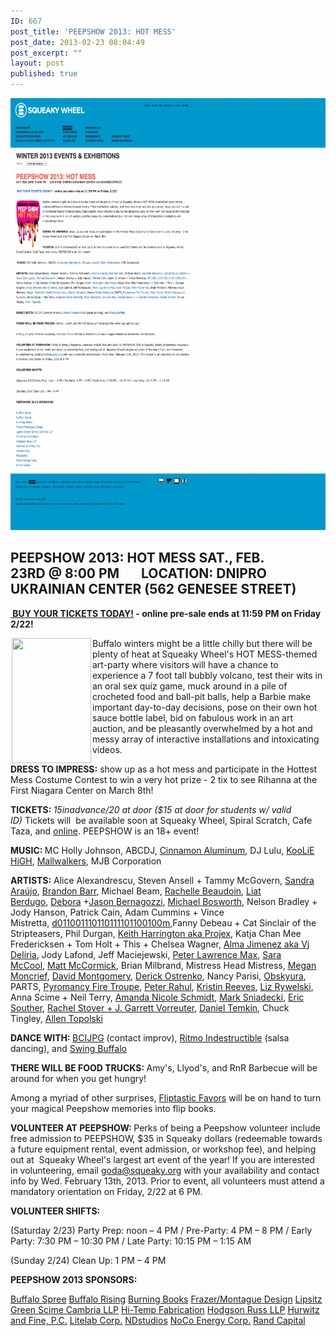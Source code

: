 ```yaml
---
ID: 667
post_title: 'PEEPSHOW 2013: HOT MESS'
post_date: 2013-02-23 08:04:49
post_excerpt: ""
layout: post
published: true
---
```

<a href="/uploads/2014/03/download-9.png"><img class="alignnone size-large wp-image-668" alt="download (9)" src="/uploads/2014/03/download-9-948x1024.png" width="640" height="691" /></a>

<!--more-->
<h2>PEEPSHOW 2013: HOT MESS
SAT., FEB. 23RD @ 8:00 PM       LOCATION: DNIPRO UKRAINIAN CENTER (562 GENESEE STREET)</h2>
<div>

<strong><a href="http://www.squeaky.org/peepshow2013-tix1.php" target="_blank" rel="shadowbox[Mixed];height=800;width=650;"> BUY YOUR TICKETS TODAY!</a> - online pre-sale ends at 11:59 PM on Friday 2/22!</strong>

<img alt="" src="http://squeaky.org/sites/default/files/peepshow.jpg" width="127" height="200" align="left" hspace="2" />

Buffalo winters might be a little chilly but there will be plenty of heat at<strong> </strong>Squeaky Wheel's HOT MESS-themed art-party where visitors will have a chance to experience a 7 foot tall bubbly volcano, test their wits in an oral sex quiz game, muck around in a pile of crocheted food and ball-pit balls, help a Barbie make important day-to-day decisions, pose on their own hot sauce bottle label, bid on fabulous work in an art auction, and be pleasantly overwhelmed by a hot and messy array of interactive installations and intoxicating videos.

<strong>DRESS TO IMPRESS:</strong> show up as a hot mess and participate in the Hottest Mess Costume Contest to win a very hot prize - 2 tix to see Rihanna at the First Niagara Center on March 8th!

<strong>TICKETS: </strong><em>$15 in advance/$20 at door ($15 at door for students w/ valid ID) </em>Tickets will  be available soon at Squeaky Wheel, Spiral Scratch, Cafe Taza, and <a href="http://www.squeaky.org/peepshow2013-tix1.php" rel="shadowbox[Mixed];height=800;width=650;">online</a>. PEEPSHOW is an 18+ event!

<strong>MUSIC: </strong>MC Holly Johnson, ABCDJ, <a href="http://www.cinnamonaluminum.com/" target="_blank">Cinnamon Aluminum</a>, DJ Lulu, <a href="https://soundcloud.com/khod" target="_blank">KooLiE HiGH</a>, <a href="https://www.facebook.com/MallwalkersBuffalo" target="_blank">Mallwalkers</a>, MJB Corporation

<strong>ARTISTS:</strong> Alice Alexandrescu, Steven Ansell + Tammy McGovern, <a href="http://www.s-ara.net/" target="_blank">Sandra Araújo</a>, <a href="http://www.brandonhbarr.com/" target="_blank">Brandon Barr</a>, Michael Beam, <a href="http://www.rachellebeaudoin.com/" target="_blank">Rachelle Beaudoin</a>, <a href="http://digikits.ch/" target="_blank">Liat Berdugo</a>, <a href="http://www.deborabernagozzi.com/Home.html" target="_blank">Debora</a> +<a href="http://www.seeinginvideo.com/" target="_blank">Jason Bernagozzi</a>, <a href="http://www.aesthetocracy.com/" target="_blank">Michael Bosworth</a>, Nelson Bradley + Jody Hanson, Patrick Cain, Adam Cummins + Vince Mistretta, <a href="http://dither-doom.info/" target="_blank">d011001110110111101100100m</a>,Fanny Debeau + Cat Sinclair of the Stripteasers, Phil Durgan, <a href="http://www.projex.tv/" target="_blank">Keith Harrington aka Projex</a>, Katja Chan Mee Fredericksen + Tom Holt + This + Chelsea Wagner, <a href="http://www.almadesigner.com/" target="_blank">Alma Jimenez aka Vj Deliria</a>, Jody Lafond, Jeff Maciejewski, <a href="http://www.petermaxlawrence.com/" target="_blank">Peter Lawrence Max</a>, <a href="http://www.youtube.com/theRealFrontStreet" target="_blank">Sara McCool</a>, <a href="http://www.rodeofilmco.com/" target="_blank">Matt McCormick</a>, Brian Milbrand, Mistress Head Mistress, <a href="http://lazuritelazurite.wix.com/popularchant" target="_blank">Megan Moncrief</a>, <a href="http://davidcmontgomery.com/" target="_blank">David Montgomery</a>, <a href="http://frederickostrenko.com/" target="_blank">Derick Ostrenko</a>, Nancy Parisi, <a href="http://obskyura.com/" target="_blank">Obskyura</a>, PARTS, <a href="http://www.pyromancy.org/" target="_blank">Pyromancy Fire Troupe</a>, <a href="http://peterrahul.tumblr.com/" target="_blank">Peter Rahul</a>, <a href="http://reevesmachine.com/" target="_blank">Kristin Reeves</a>, <a href="http://www.lizrywelski.com/" target="_blank">Liz Rywelski</a>, Anna Scime + Neil Terry, <a href="http://www.amandanicoleschmidt.com/" target="_blank">Amanda Nicole Schmidt</a>, <a href="https://vimeo.com/sniadecki" target="_blank">Mark Sniadecki</a>, <a href="http://unseensignals.com/" target="_blank">Eric Souther</a>, <a href="http://www.thefvc.com/" target="_blank">Rachel Stover + J. Garrett Vorreuter</a>, <a href="http://danieltemkin.com/" target="_blank">Daniel Temkin</a>, Chuck Tingley, <a href="http://www.rochester.edu/college/aah/people/topolski/" target="_blank">Allen Topolski</a>

<strong>DANCE WITH: </strong><a href="http://bcijpg.weebly.com/index.html" target="_blank">BCIJPG</a> (contact improv), <a href="http://www.facebook.com/RitmoIndestructible" target="_blank">Ritmo Indestructible</a> (salsa dancing), and <a href="http://swingbuffalo.com/SwingBuffalo.com/Home.html" target="_blank">Swing Buffalo</a>

<strong>THERE WILL BE FOOD TRUCKS: </strong>Amy's, Llyod's, and RnR Barbecue will be around for when you get hungry!

Among a myriad of other surprises, <a href="http://www.fliptasticfavors.com/" target="_blank">Fliptastic Favors</a> will be on hand to turn your magical Peepshow memories into flip books.

<strong>VOLUNTEER AT PEEPSHOW: </strong>Perks of being a Peepshow volunteer include free admission to PEEPSHOW, $35 in Squeaky dollars (redeemable towards a future equipment rental, event admission, or workshop fee), and helping out at  Squeaky Wheel's largest art event of the year! If you are interested in volunteering, email <a href="mailto:goda@squeaky.org">goda@squeaky.org</a> with your availability and contact info by Wed. February 13th, 2013. Prior to event, all volunteers must attend a mandatory orientation on Friday, 2/22 at 6 PM.

<strong>VOLUNTEER SHIFTS: </strong>

(Saturday 2/23) Party Prep: noon – 4 PM / Pre-Party: 4 PM – 8 PM / Early Party: 7:30 PM – 10:30 PM / Late Party: 10:15 PM – 1:15 AM

(Sunday 2/24) Clean Up: 1 PM – 4 PM

<strong>PEEPSHOW 2013 SPONSORS:</strong>

<a href="http://www.buffalospree.com/" target="_blank">Buffalo Spree</a>
<a href="http://www.buffalorising.com/" target="_blank">Buffalo Rising</a>
<a href="http://burningbooksbuffalo.com/" target="_blank">Burning Books</a>
<a href="http://frazermontague.com/" target="_blank">Frazer/Montague Design</a>
<a href="http://www.lipsitzgreen.com/" target="_blank">Lipsitz Green Scime Cambria LLP</a>
<a href="http://www.hi-tempfab.com/" target="_blank">Hi-Temp Fabrication</a>
<a href="http://www.hodgsonruss.com/" target="_blank">Hodgson Russ LLP</a>
<a href="http://www.hurwitzfine.com/" target="_blank">Hurwitz and Fine, P.C.</a>
<a href="http://www.litelab.com/content.php?pg=1" target="_blank">Litelab Corp.</a>
<a href="http://www.nd-studios.com/" target="_blank">NDstudios</a>
<a href="http://www.noco.com/" target="_blank">NoCo Energy Corp.</a>
<a href="http://www.randcapital.com/" target="_blank">Rand Capital</a>

</div>